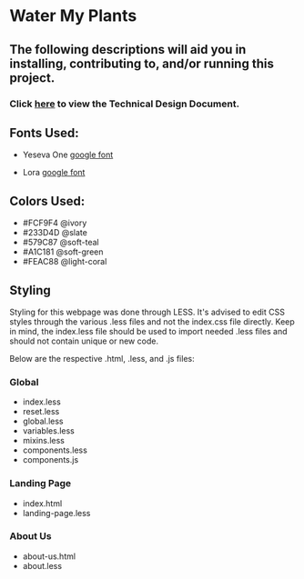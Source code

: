 # Water My Plants

## The following descriptions will aid you in installing, contributing to, and/or running this project.

### Click [here](https://docs.google.com/document/d/1FAyLaWWjvthPrlgIjr8PdfB98Gg199KdGMB_t9B6cFE/edit) to view the Technical Design Document.

## Fonts Used:

* Yeseva One [google font](https://fonts.google.com/specimen/Yeseva+One?selection.family=Yeseva+One)

* Lora [google font](https://fonts.google.com/specimen/Lora)

## Colors Used:

* #FCF9F4 @ivory
* #233D4D @slate
* #579C87 @soft-teal
* #A1C181 @soft-green
* #FEAC88 @light-coral

## Styling

Styling for this webpage was done through LESS. It's advised to edit CSS styles through the various .less files and not the index.css file directly. Keep in mind, the index.less file should be used to import needed .less files and should not contain unique or new code.

Below are the respective .html, .less, and .js files:

### Global

* index.less
* reset.less
* global.less
* variables.less
* mixins.less
* components.less
* components.js

### Landing Page

* index.html
* landing-page.less

### About Us

* about-us.html
* about.less


